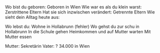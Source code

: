 Wo bist du geboren:
Geboren in Wien
Wie war es als du klein warst:
Zerstrittene Eltern
Hat sie sich inzwischen verändert:
Getrennte Eltern
Wie sieht dein Alltag heute aus:

Wo lebst du:
Wohne in Hollabrunn (fehler)
Wo gehst du zur schu
in Hollabrunn
In die Schule gehen
Heimkommen und auf Mutter warten
Mit Mutter essen



Mutter: Sekretärin
Vater: ?
34.000 in Wien

